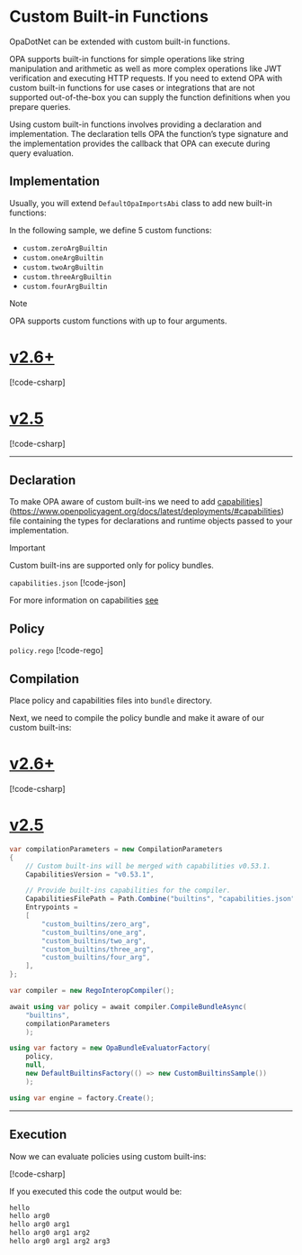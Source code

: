 # Custom Built-in Functions

OpaDotNet can be extended with custom built-in functions.

OPA supports built-in functions for simple operations like string manipulation and arithmetic as well as more complex operations like JWT verification and executing HTTP requests. If you need to extend OPA with custom built-in functions for use cases or integrations that are not supported out-of-the-box you can supply the function definitions when you prepare queries.

Using custom built-in functions involves providing a declaration and implementation. The declaration tells OPA the function’s type signature and the implementation provides the callback that OPA can execute during query evaluation.

## Implementation

Usually, you will extend `DefaultOpaImportsAbi` class to add new built-in functions:

In the following sample, we define 5 custom functions:

- `custom.zeroArgBuiltin`
- `custom.oneArgBuiltin`
- `custom.twoArgBuiltin`
- `custom.threeArgBuiltin`
- `custom.fourArgBuiltin`

> [!NOTE]
> OPA supports custom functions with up to four arguments.

# [v2.6+](#tab/v26)

[!code-csharp[](~/snippets/Builtins.cs#CustomBuiltinsImplV26)]

# [v2.5](#tab/v25)

[!code-csharp[](~/snippets/Builtins.cs#CustomBuiltinsImpl)]

---

## Declaration

To make OPA aware of custom built-ins we need to add [capabilities](https://www.openpolicyagent.org/docs/latest/deployments/#capabilities)](https://www.openpolicyagent.org/docs/latest/deployments/#capabilities) file containing the types for declarations and runtime objects passed to your implementation.

> [!IMPORTANT]
> Custom built-ins are supported only for policy bundles.

`capabilities.json`
[!code-json[](~/snippets/builtins/capabilities.json)]

For more information on capabilities [see](~/articles/reference/capabilities.md)

## Policy

`policy.rego`
[!code-rego[](~/snippets/builtins/custom-builtins-policy.rego)]

## Compilation

Place policy and capabilities files into `bundle` directory.

Next, we need to compile the policy bundle and make it aware of our custom built-ins:

# [v2.6+](#tab/v26)

[!code-csharp[](~/snippets/Builtins.cs#CustomBuiltinsCompileV26)]

# [v2.5](#tab/v25)

```csharp
var compilationParameters = new CompilationParameters
{
    // Custom built-ins will be merged with capabilities v0.53.1.
    CapabilitiesVersion = "v0.53.1",

    // Provide built-ins capabilities for the compiler.
    CapabilitiesFilePath = Path.Combine("builtins", "capabilities.json"),
    Entrypoints =
    [
        "custom_builtins/zero_arg",
        "custom_builtins/one_arg",
        "custom_builtins/two_arg",
        "custom_builtins/three_arg",
        "custom_builtins/four_arg",
    ],
};

var compiler = new RegoInteropCompiler();

await using var policy = await compiler.CompileBundleAsync(
    "builtins",
    compilationParameters
    );

using var factory = new OpaBundleEvaluatorFactory(
    policy,
    null,
    new DefaultBuiltinsFactory(() => new CustomBuiltinsSample())
    );

using var engine = factory.Create();
```

---

## Execution

Now we can evaluate policies using custom built-ins:

[!code-csharp[](~/snippets/Builtins.cs#CustomBuiltinsEvalV26)]

If you executed this code the output would be:

```bash
hello
hello arg0
hello arg0 arg1
hello arg0 arg1 arg2
hello arg0 arg1 arg2 arg3
```
